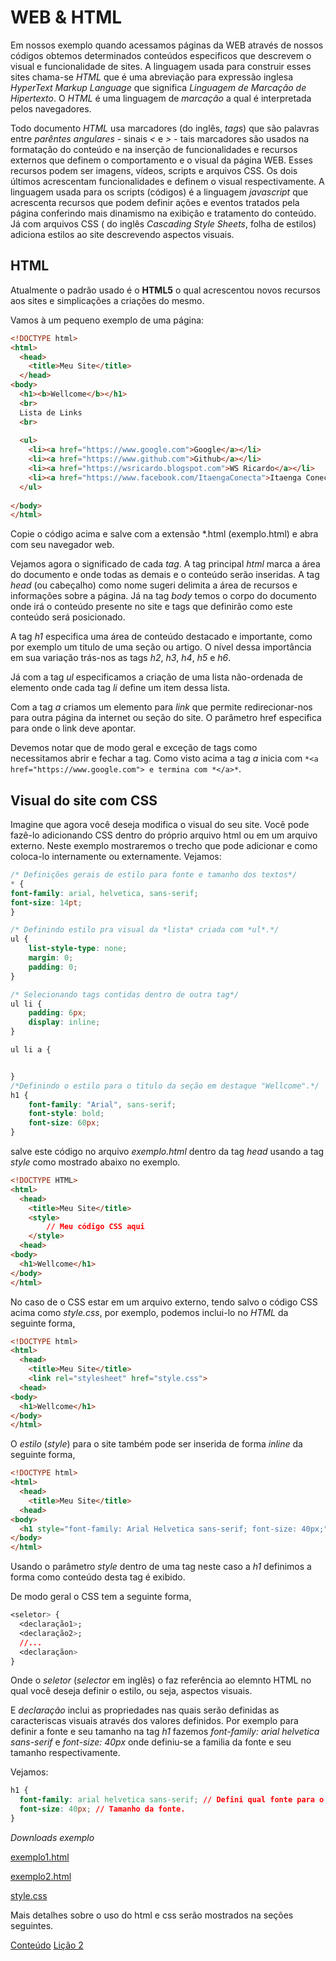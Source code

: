 # WEB & HTML

Em nossos exemplo quando acessamos páginas da WEB através de nossos códigos obtemos determinados conteúdos especificos que descrevem o visual e funcionalidade de sites. A linguagem usada para construir esses sites chama-se *HTML* que é uma abreviação para expressão inglesa *HyperText Markup Language* que significa *Linguagem de Marcação de Hipertexto*. O *HTML* é uma linguagem de *marcação* a qual é interpretada pelos navegadores. 

Todo documento *HTML* usa marcadores (do inglês, *tags*) que são palavras entre *parêntes angulares* - sinais *<* e *>* - tais marcadores são usados na formatação do conteúdo e na inserção de funcionalidades e recursos externos que definem o comportamento e o visual da página WEB. Esses recursos podem ser imagens, vídeos, scripts e arquivos CSS. Os dois últimos acrescentam funcionalidades e definem o visual respectivamente. A linguagem usada para os scripts (códigos) é a linguagem *javascript* que acrescenta recursos que podem definir ações e eventos tratados pela página conferindo mais dinamismo na exibição e tratamento do conteúdo. Já com arquivos CSS ( do inglês *Cascading Style Sheets*, folha de estilos) adiciona estilos ao site descrevendo aspectos visuais.

## HTML

Atualmente o padrão usado é o **HTML5** o qual acrescentou novos recursos aos sites e simplicações a criações do mesmo.

Vamos à um pequeno exemplo de uma página:

```html
<!DOCTYPE html>
<html>
  <head>
    <title>Meu Site</title>
  </head>
<body>
  <h1><b>Wellcome</b></h1>
  <br>
  Lista de Links
  <br>
  
  <ul>
    <li><a href="https://www.google.com">Google</a></li>
    <li><a href="https://www.github.com">Github</a></li>
    <li><a href="https://wsricardo.blogspot.com">WS Ricardo</a></li>
    <li><a href="https://www.facebook.com/ItaengaConecta">Itaenga Conecta!</a></li>
  </ul>	
 
</body>
</html>
```

Copie o código acima e salve com a extensão *.html (exemplo.html) e abra com seu navegador web.

Vejamos agora o significado de cada *tag*. A tag principal *html* marca a área do documento e onde todas as demais e o conteúdo serão inseridas. A tag *head* (ou cabeçalho) como nome sugeri delimita a área de recursos e informações sobre a página. Já na tag *body* temos o corpo do documento onde irá o conteúdo presente no site e tags que definirão como este conteúdo será posicionado. 

A tag *h1* especifica uma área de conteúdo destacado e importante, como por exemplo um titulo de uma seção ou artigo. O nível dessa importância em sua variação trás-nos as tags *h2*, *h3*, *h4*, *h5* e *h6*.

Já com a tag *ul* especificamos a criação de uma lista não-ordenada de elemento onde cada tag *li* define um item dessa lista.

Com a tag *a* criamos um elemento para *link* que permite redirecionar-nos para outra página da internet ou seção do site. O parâmetro href especifica para onde o link deve apontar.

Devemos notar que de modo geral e exceção de tags como *<br>* necessitamos abrir e fechar a tag. Como visto acima a tag *a* inicia com ```*<a href="https://www.google.com"> e termina com *</a>*```.

## Visual do site com CSS

Imagine que agora você deseja modifica o visual do seu site. Você pode fazê-lo adicionando CSS dentro do próprio arquivo html ou em um arquivo externo. Neste exemplo mostraremos o trecho que pode adicionar e como coloca-lo internamente ou externamente.
Vejamos:

```css
/* Definições gerais de estilo para fonte e tamanho dos textos*/
* {
font-family: arial, helvetica, sans-serif;
font-size: 14pt;
}

/* Definindo estilo pra visual da *lista* criada com *ul*.*/
ul {
	list-style-type: none;
	margin: 0;
	padding: 0;
}

/* Selecionando tags contidas dentro de outra tag*/
ul li {
	padding: 6px;
	display: inline;
}

ul li a {


}
/*Definindo o estilo para o titulo da seção em destaque "Wellcome".*/
h1 {
	font-family: "Arial", sans-serif;
	font-style: bold;
	font-size: 60px;
}
```

salve este código no arquivo *exemplo.html* dentro da tag *head* usando a tag *style* como mostrado abaixo no exemplo.

```html
<!DOCTYPE HTML>
<html>
  <head>
    <title>Meu Site</title>
    <style>
        // Meu código CSS aqui
    </style>
  <head>
<body>
  <h1>Wellcome</h1>
</body>
</html>
```

No caso de o CSS estar em um arquivo externo, tendo salvo o código CSS acima como *style.css*, por exemplo, podemos inclui-lo no *HTML* da seguinte forma,

```html
<!DOCTYPE html>
<html>
  <head>
    <title>Meu Site</title>
    <link rel="stylesheet" href="style.css">
  <head>
<body>
  <h1>Wellcome</h1>
</body>
</html>

```

O *estilo* (*style*) para o site também pode ser inserida de forma *inline* da seguinte forma,

```html
<!DOCTYPE html>
<html>
  <head>
    <title>Meu Site</title>
  <head>
<body>
  <h1 style="font-family: Arial Helvetica sans-serif; font-size: 40px;">Wellcome</h1>
</body>
</html>
```

Usando o parâmetro *style* dentro de uma tag neste caso a *h1* definimos a forma como conteúdo desta tag é exibido.

De modo geral o CSS tem a seguinte forma,

```css
<seletor> { 
  <declaração1>; 
  <declaração2>;
  //...
  <declaraçãon>
}
```

Onde o *seletor* (*selector* em inglês) o faz referência ao elemnto HTML no qual você deseja definir o estilo, ou seja, aspectos visuais. 

E *declaração* inclui as propriedades nas quais serão definidas as caracteriscas visuais através dos valores definidos. Por exemplo para definir a fonte e seu tamanho na tag *h1* fazemos *font-family: arial helvetica sans-serif* e *font-size: 40px* onde definiu-se a familia da fonte e seu tamanho respectivamente.

Vejamos:

```css
h1 {
  font-family: arial helvetica sans-serif; // Defini qual fonte para o texto será usada.
  font-size: 40px; // Tamanho da fonte.
}
``` 

*Downloads exemplo*

[exemplo1.html](https://raw.githubusercontent.com/wsricardo/introprog/master/licao01/extras/exemplos/exemplo1.html)

[exemplo2.html](https://raw.githubusercontent.com/wsricardo/introprog/master/licao01/extras/exemplos/exemplo2.html)

[style.css](https://raw.githubusercontent.com/wsricardo/introprog/master/licao01/extras/exemplos/style.css)

Mais detalhes sobre o uso do html e css serão mostrados na seções seguintes.

[Conteúdo](https://wsricardo.github.io/introprog)
[Lição 2](https://wsricardo.github.io/introprog/licao02) 
